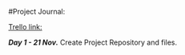 
#Project Journal:


[Trello link: ](https://trello.com/b/sI816ARe/mid-termtemplate)



***Day 1 - 21 Nov.*** Create Project Repository and files.
